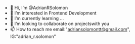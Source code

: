 - 👋 Hi, I’m @AdrianRSolomon
- 👀 I’m interested in Frontend Development
- 🌱 I’m currently learning ...
- 💞️ I’m looking to collaborate on projectswith you
- 📫 How to reach me email:"adriansolomontt@gmail.com", IG:"adrian_r.solomon"


